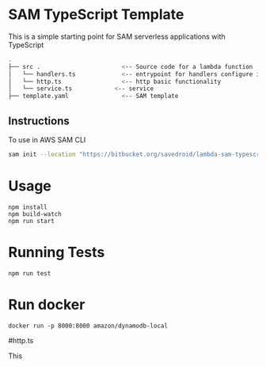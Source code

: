 # SAM TypeScript Template

This is a simple starting point for SAM serverless applications with TypeScript

```bash
.
├── src .                       <-- Source code for a lambda function
│   └── handlers.ts             <-- entrypoint for handlers configure in the template.yaml
│   └── http.ts                 <-- http basic functionality
│   └── service.ts            <-- service
├── template.yaml               <-- SAM template
```

## Instructions
To use in AWS SAM CLI
```bash
sam init --location "https://bitbucket.org/savedroid/lambda-sam-typescript-template.git"
```
# Usage

```
npm install
npm build-watch
npm run start
```

# Running Tests
```
npm run test
```

# Run docker
```
docker run -p 8000:8000 amazon/dynamodb-local
```

#http.ts

This 
